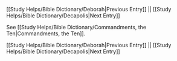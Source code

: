 [[Study Helps/Bible Dictionary/Deborah|Previous Entry]]  ||  [[Study Helps/Bible Dictionary/Decapolis|Next Entry]]

 See [[Study Helps/Bible Dictionary/Commandments, the Ten|Commandments, the Ten]].

[[Study Helps/Bible Dictionary/Deborah|Previous Entry]]  ||  [[Study Helps/Bible Dictionary/Decapolis|Next Entry]]